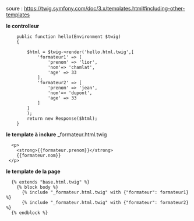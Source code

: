 soure : https://twig.symfony.com/doc/3.x/templates.html#including-other-templates

**le controlleur**
```
    public function hello(Environment $twig)
    {
        
        $html = $twig->render('hello.html.twig',[
            'formateur1' => [
                'prenom' => 'lior',
                'nom'=> 'chamlat',
                'age' => 33
            ],
            'formateur2' => [
                'prenom' => 'jean',
                'nom'=> 'dupont',
                'age' => 33
            ]
        ]
        );
        return new Response($html);
    }
```


**le template à inclure** _formateur.html.twig

```
  <p>
    <strong>{{formateur.prenom}}</strong>
    {{formateur.nom}}
 </p>
```


**le template de la page**

```
  {% extends "base.html.twig" %}
    {% block body %}
      {% include "_formateur.html.twig" with {"formateur": formateur1} %}
      {% include "_formateur.html.twig" with {"formateur": formateur2} %}
  {% endblock %}
```

